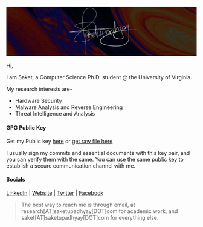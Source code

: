  ![](https://github.com/Saket-Upadhyay/Saket-Upadhyay/blob/master/sakpenback2.jpg)

Hi,

I am Saket, a Computer Science Ph.D. student @ the University of Virginia.

My research interests are-
* Hardware Security
* Malware Analysis and Reverse Engineering
* Threat Intelligence and Analysis


#### GPG Public Key
Get my Public key [here](https://saket-upadhyay.github.io/pubkey.html) or [get raw file here](https://raw.githubusercontent.com/Saket-Upadhyay/Saket-Upadhyay.github.io/master/assets/pubkey/Saket%20Upadhyay_0x59BA0808_public.asc)

I usually sign my commits and essential documents with this key pair, and you can verify them with the same.
You can use the same public key to establish a secure communication channel with me.

#### Socials
[LinkedIn](https://www.linkedin.com/in/saketupadhyay/) | [Website](https://saket-upadhyay.github.io) | [Twitter](https://twitter.com/saketofcyber) | [Facebook](http://facebook.com/saketofcyber)

> The best way to reach me is through email, at research[AT]saketupadhyay[DOT]com for academic work, and saket[AT]saketupadhyay[DOT]com for everything else.
